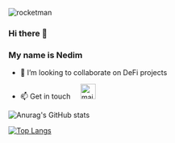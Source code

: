 ![rocketman](https://user-images.githubusercontent.com/19872990/119971908-db0b4e80-bfb1-11eb-8f56-69c4fbf0fea5.jpg)


### Hi there 👋 

### My name is Nedim

- 👯 I’m looking to collaborate on DeFi projects

- 📫 Get in touch &nbsp; &nbsp; <a href="mailto:mag.begic_nedim@yahoo.com"><img src="https://www.vectorlogo.zone/logos/yahoo/yahoo-tile.svg" width="30 px" alt="mail"></a> 

![Anurag's GitHub stats](https://github-readme-stats.vercel.app/api?username=NedimRenesalis&count_private=true)

[![Top Langs](https://github-readme-stats.vercel.app/api/top-langs/?username=NedimRenesalis&layout=compact)](https://github.com/anuraghazra/github-readme-stats)

